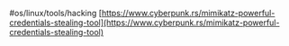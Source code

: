 #os/linux/tools/hacking 
[https://www.cyberpunk.rs/mimikatz-powerful-credentials-stealing-tool](https://www.cyberpunk.rs/mimikatz-powerful-credentials-stealing-tool)